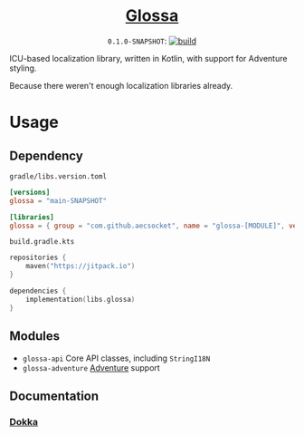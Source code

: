 <div align="center">

<!--<a href="https://aecsocket.gitlab.io/glossa"><img src="banner.png" width="1024" alt="Glossa banner" /></a>-->

# [Glossa](https://aecsocket.gitlab.io/glossa)

`0.1.0-SNAPSHOT`:
[![build](https://github.com/aecsocket/glossa/actions/workflows/build.yml/badge.svg)](https://github.com/aecsocket/glossa/actions/workflows/build.yml)

</div>

ICU-based localization library, written in Kotlin, with support for Adventure styling.

Because there weren't enough localization libraries already.

# Usage

## Dependency

`gradle/libs.version.toml`
```toml
[versions]
glossa = "main-SNAPSHOT"

[libraries]
glossa = { group = "com.github.aecsocket", name = "glossa-[MODULE]", version.ref = "glossa" }
```

`build.gradle.kts`
```kotlin
repositories {
    maven("https://jitpack.io")
}

dependencies {
    implementation(libs.glossa)
}
```

## Modules

* `glossa-api` Core API classes, including `StringI18N`
* `glossa-adventure` [Adventure](https://github.com/kyoriPowered/adventure) support

## Documentation

### [Dokka](https://aecsocket.github.io/glossa/docs)
